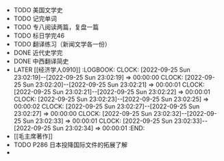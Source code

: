 - TODO 美国文学史
- TODO 记完单词
- TODO 专八阅读两篇，复盘一篇
- TODO 标日学完46
- TODO 翻译练习（新闻文学各一份）
- DONE 近代史学完
- DONE 中西翻译简史
- LATER [[经济学人0910]]
  :LOGBOOK:
  CLOCK: [2022-09-25 Sun 23:02:19]--[2022-09-25 Sun 23:02:19] =>  00:00:00
  CLOCK: [2022-09-25 Sun 23:02:20]--[2022-09-25 Sun 23:02:21] =>  00:00:01
  CLOCK: [2022-09-25 Sun 23:02:21]--[2022-09-25 Sun 23:02:22] =>  00:00:01
  CLOCK: [2022-09-25 Sun 23:02:23]--[2022-09-25 Sun 23:02:25] =>  00:00:02
  CLOCK: [2022-09-25 Sun 23:02:27]--[2022-09-25 Sun 23:02:27] =>  00:00:00
  CLOCK: [2022-09-25 Sun 23:02:32]--[2022-09-25 Sun 23:02:33] =>  00:00:01
  CLOCK: [2022-09-25 Sun 23:02:33]--[2022-09-25 Sun 23:02:34] =>  00:00:01
  :END:
- [[毛主席著作]]
- TODO P286 日本投降国际文件的拓展了解
-